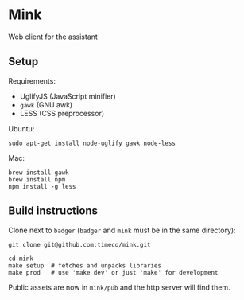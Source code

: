 Mink
====

Web client for the assistant

Setup
-----

Requirements:
* UglifyJS (JavaScript minifier)
* `gawk` (GNU awk)
* LESS (CSS preprocessor)

Ubuntu:
```
sudo apt-get install node-uglify gawk node-less
```

Mac:
```
brew install gawk
brew install npm
npm install -g less
```

Build instructions
------------------

Clone next to `badger` (`badger` and `mink` must be in the same directory):
```
git clone git@github.com:timeco/mink.git
```

```
cd mink
make setup  # fetches and unpacks libraries
make prod   # use 'make dev' or just 'make' for development
```

Public assets are now in `mink/pub` and the http server will find them.
